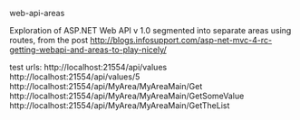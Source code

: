 web-api-areas

Exploration of ASP.NET Web API v 1.0 segmented into separate areas using routes, from the post http://blogs.infosupport.com/asp-net-mvc-4-rc-getting-webapi-and-areas-to-play-nicely/

test urls:
http://localhost:21554/api/values
http://localhost:21554/api/values/5
http://localhost:21554/api/MyArea/MyAreaMain/Get
http://localhost:21554/api/MyArea/MyAreaMain/GetSomeValue
http://localhost:21554/api/MyArea/MyAreaMain/GetTheList


